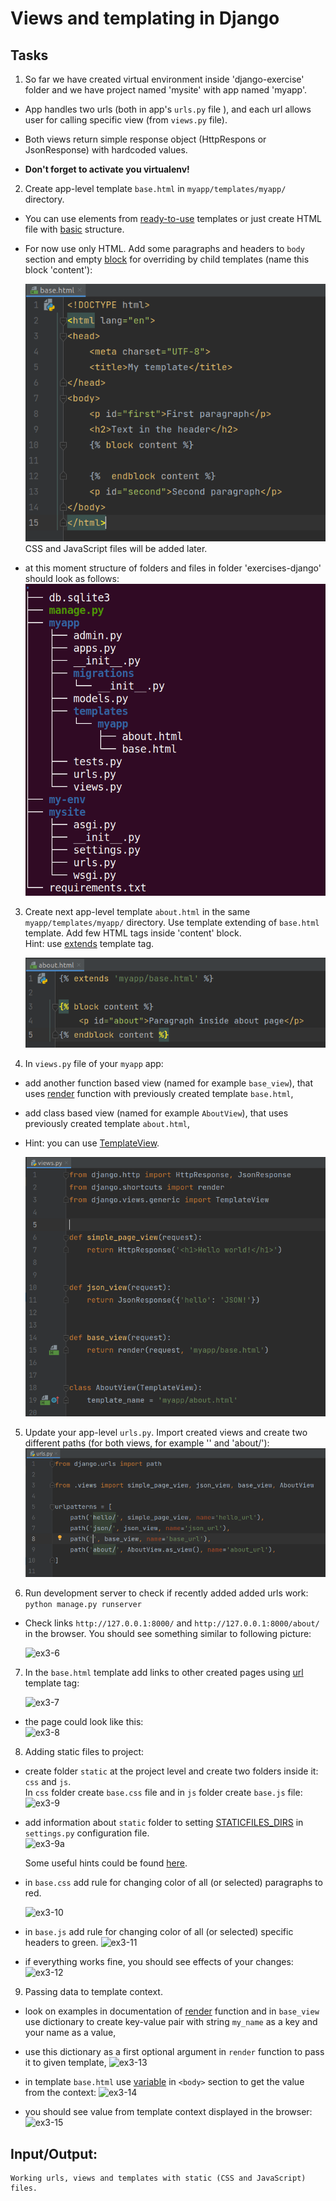 # Views and templating in Django  

## Tasks
1. So far we have created virtual environment inside 'django-exercise' folder and we have project named 'mysite' with app named 'myapp'.  
*  App handles two urls (both in  app's ```urls.py``` file ), and each url allows user for calling specific view (from ```views.py``` file).  
*  Both views return simple response object (HttpRespons or JsonResponse) with hardcoded values.  

*  **Don't forget to activate you virtualenv!**  

2. Create app-level template ```base.html``` in ```myapp/templates/myapp/``` directory.  
*  You can use elements from [ready-to-use](https://startbootstrap.com/template/bare)  templates or just create HTML file with [basic](https://developer.mozilla.org/en-US/docs/Learn/HTML/Introduction_to_HTML/Document_and_website_structure) structure.   
*  For now use only HTML. Add some paragraphs  and headers to ```body``` section and empty [block](https://docs.djangoproject.com/en/3.2/ref/templates/builtins/#block) for overriding by child templates (name this block 'content'):  

   ![ex3-1](../../../django-framework-exercises/screenshots/ex3-1.png)  
CSS and JavaScript files will be added later. 
* at this moment structure of folders and files in folder 'exercises-django' should look as follows:  
![ex3-2](../../../django-framework-exercises/screenshots/ex3-2.png)

3. Create next app-level template ```about.html``` in the same ```myapp/templates/myapp/``` directory. Use template  extending of ```base.html``` template. Add few HTML tags inside 'content' block.  
Hint: use [extends](https://docs.djangoproject.com/en/3.2/ref/templates/builtins/#extends) template tag.  

   ![ex3-3](../../../django-framework-exercises/screenshots/ex3-3.png)

4. In ```views.py``` file of your ```myapp``` app:  
* add another  function based view (named for example ```base_view```), that uses [render](https://docs.djangoproject.com/en/3.2/topics/http/shortcuts/#render) function with previously created template ```base.html```,
* add class based view (named for example ```AboutView```), that uses previously created template ```about.html```,
*  Hint: you can use [TemplateView](https://docs.djangoproject.com/en/3.2/topics/class-based-views/).

   ![ex3-4](../../../django-framework-exercises/screenshots/ex3-4.png)

5. Update your app-level ```urls.py```. Import created views and create two different paths (for both views, for example '' and 'about/'):    
   ![ex3-5](../../../django-framework-exercises/screenshots/ex3-5.png)

6. Run development server to check if recently added added urls work:  
```python manage.py runserver```  

*  Check links ```http://127.0.0.1:8000/``` and ```http://127.0.0.1:8000/about/``` in the browser.   You should see something similar to following picture:

   ![ex3-6](../../../django-framework-exercises/screenshots/ex3-6.png)  

7. In the ```base.html``` template add links to other created pages using [url](https://docs.djangoproject.com/en/3.2/ref/templates/builtins/#url) template tag:

   ![ex3-7](../../../django-framework-exercises/screenshots/ex3-7.png) 

*  the page could look like this:  
   ![ex3-8](../../../django-framework-exercises/screenshots/ex3-8.png) 

8. Adding static files to project:
*  create folder ```static``` at the project level and create two folders inside it: ```css``` and ```js```.  
In ```css``` folder create ```base.css``` file and in ```js``` folder create ```base.js``` file:  
  ![ex3-9](../../../django-framework-exercises/screenshots/ex3-9.png) 

* add information about ```static``` folder to setting [STATICFILES_DIRS](https://docs.djangoproject.com/en/3.2/ref/settings/#std:setting-STATICFILES_DIRS) in ```settings.py``` configuration file.  
![ex3-9a](../../../django-framework-exercises/screenshots/ex3-9a.png) 

  Some useful hints could be found [here](https://adamj.eu/tech/2020/03/16/use-pathlib-in-your-django-project/).

* in ```base.css``` add rule for changing color of all (or selected) paragraphs to red.  

  ![ex3-10](../../../django-framework-exercises/screenshots/ex3-10.png) 

* in ```base.js``` add rule for changing color of all (or selected) specific headers to green. 
  ![ex3-11](../../../django-framework-exercises/screenshots/ex3-11.png) 

* if everything works fine, you should see effects of your changes:  
  ![ex3-12](../../../django-framework-exercises/screenshots/ex3-12.png) 

9. Passing data to template context.  
* look on examples in documentation of [render](https://docs.djangoproject.com/en/3.2/topics/http/shortcuts/#render) function and in ```base_view``` use dictionary to create key-value pair with string ```my_name``` as a key and your name as a value,

* use this dictionary as a first optional argument in ```render``` function to pass it to given template,
  ![ex3-13](../../../django-framework-exercises/screenshots/ex3-13.png) 


* in template ```base.html``` use [variable](https://docs.djangoproject.com/en/3.2/topics/templates/#variables) in ```<body>``` section to get the value from the context:
  ![ex3-14](../../../django-framework-exercises/screenshots/ex3-14.png) 

* you should see value from template context displayed in the browser:
  ![ex3-15](../../../django-framework-exercises/screenshots/ex3-15.png) 





## Input/Output:
```
Working urls, views and templates with static (CSS and JavaScript) files.
```